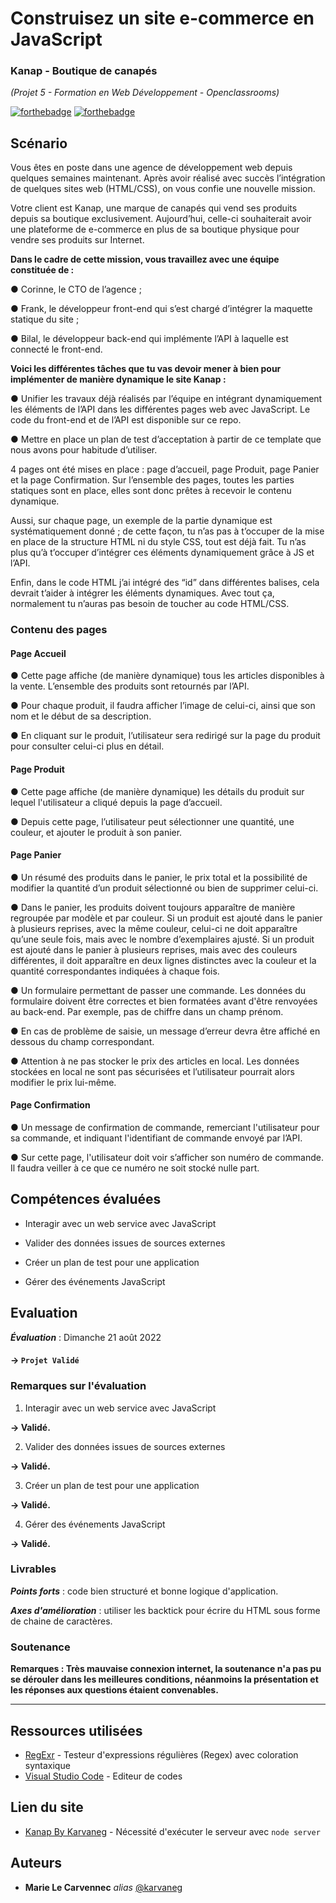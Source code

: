 # Construisez un site e-commerce en JavaScript
### Kanap - Boutique de canapés
_(Projet 5 - Formation en Web Développement - Openclassrooms)_

[![forthebadge](https://forthebadge.com/images/badges/made-with-javascript.svg)](https://forthebadge.com) [![forthebadge](http://forthebadge.com/images/badges/powered-by-coffee.svg)](http://forthebadge.com)

## Scénario

Vous êtes en poste dans une agence de développement web depuis quelques semaines maintenant. Après avoir réalisé avec succès l’intégration de quelques sites web (HTML/CSS), on vous confie une nouvelle mission.

Votre client est Kanap, une marque de canapés qui vend ses produits depuis sa boutique exclusivement. Aujourd’hui, celle-ci souhaiterait avoir une plateforme de e-commerce en plus de sa boutique physique pour vendre ses produits sur Internet.

__Dans le cadre de cette mission, vous travaillez avec une équipe constituée de :__

● Corinne, le CTO de l’agence ;

● Frank, le développeur front-end qui s’est chargé d’intégrer la maquette statique du site ;

● Bilal, le développeur back-end qui implémente l’API à laquelle est connecté le front-end.


__Voici les différentes tâches que tu vas devoir mener à bien pour implémenter de manière dynamique le site Kanap :__

● Unifier les travaux déjà réalisés par l’équipe en intégrant dynamiquement les éléments de l’API dans les différentes pages web avec JavaScript. Le code du front-end et de l’API est disponible sur ce repo.

● Mettre en place un plan de test d’acceptation à partir de ce template que nous avons pour habitude d’utiliser.


4 pages ont été mises en place : page d’accueil, page Produit, page Panier et la page Confirmation. Sur l’ensemble des pages, toutes les parties statiques sont en place, elles sont donc prêtes à recevoir le contenu dynamique.

Aussi, sur chaque page, un exemple de la partie dynamique est systématiquement donné ; de cette façon, tu n’as pas à t’occuper de la mise en place de la structure HTML ni du style CSS, tout est déjà fait. Tu n’as plus qu’à t’occuper d’intégrer ces éléments dynamiquement grâce à JS et l’API.

Enfin, dans le code HTML j’ai intégré des “id” dans différentes balises, cela devrait t’aider à intégrer les éléments dynamiques. Avec tout ça, normalement tu n’auras pas besoin de toucher au code HTML/CSS.


### Contenu des pages

#### Page Accueil

● Cette page affiche (de manière dynamique) tous les articles disponibles à
la vente. L’ensemble des produits sont retournés par l’API. 

● Pour chaque produit, il faudra afficher l’image de celui-ci, ainsi que son nom et le début de
sa description.

● En cliquant sur le produit, l’utilisateur sera redirigé sur la page du produit pour consulter
celui-ci plus en détail.

#### Page Produit

● Cette page affiche (de manière dynamique) les détails du produit sur
lequel l'utilisateur a cliqué depuis la page d’accueil.

● Depuis cette page, l’utilisateur
peut sélectionner une quantité, une couleur, et ajouter le produit à son panier.

#### Page Panier

● Un résumé des produits dans le panier, le prix total et la possibilité de modifier la quantité d’un produit sélectionné ou bien de supprimer celui-ci.

● Dans le panier, les produits doivent toujours apparaître de manière regroupée par modèle et par couleur. Si un produit est ajouté dans le panier à plusieurs reprises, avec la même couleur, celui-ci ne doit apparaître qu’une seule fois, mais avec le nombre d’exemplaires ajusté.
Si un produit est ajouté dans le panier à plusieurs reprises, mais avec des couleurs différentes, il doit apparaître en deux lignes distinctes avec la couleur et la quantité correspondantes indiquées à chaque fois.

● Un formulaire permettant de passer une commande. Les données du formulaire doivent être correctes et bien formatées avant d'être renvoyées au back-end. Par exemple, pas de chiffre dans un champ prénom.

● En cas de problème de saisie, un message d’erreur devra être affiché en dessous du champ correspondant.

● Attention à ne pas stocker le prix des articles en local. Les données stockées en local ne sont pas sécurisées et l’utilisateur pourrait alors modifier le prix lui-même.

#### Page Confirmation

● Un message de confirmation de commande, remerciant l'utilisateur pour sa commande, et indiquant l'identifiant de commande envoyé par l’API.

● Sur cette page, l'utilisateur doit voir s’afficher son numéro de commande. Il faudra veiller à ce que ce numéro ne soit stocké nulle part.


## Compétences évaluées


* Interagir avec un web service avec JavaScript

* Valider des données issues de sources externes

* Créer un plan de test pour une application

* Gérer des événements JavaScript

## Evaluation

___Évaluation___ : Dimanche 21 août 2022
#### -> `Projet Validé`


### Remarques sur l'évaluation

1. Interagir avec un web service avec JavaScript

 __-> Validé.__



2. Valider des données issues de sources externes

 __-> Validé.__



3. Créer un plan de test pour une application

  __-> Validé.__



4. Gérer des événements JavaScript

  __-> Validé.__


### Livrables

___Points forts___ : code bien structuré et bonne logique d'application.

___Axes d'amélioration___ : utiliser les backtick pour écrire du HTML sous forme de chaine de caractères.



### Soutenance

__Remarques : Très mauvaise connexion internet, la soutenance n'a pas pu se dérouler dans les meilleures conditions, néanmoins la présentation et les réponses aux questions étaient convenables.__

____

## Ressources utilisées

* [RegExr](https://regexr.com/) - Testeur d'expressions régulières (Regex) avec coloration syntaxique
* [Visual Studio Code](https://code.visualstudio.com/) - Editeur de codes

## Lien du site

* [Kanap By Karvaneg](https://karvaneg.github.io/OC_P5/front/html/index.html) - Nécessité d'exécuter le serveur avec `node server`

## Auteurs

* **Marie Le Carvennec** _alias_ [@karvaneg](https://github.com/Karvaneg)